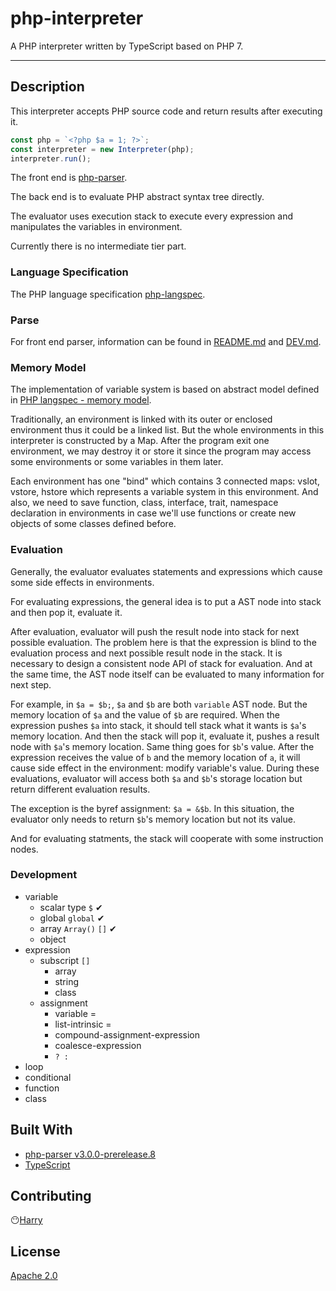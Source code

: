 # php-interpreter
A PHP interpreter written by TypeScript based on PHP 7.

---

## Description
This interpreter accepts PHP source code and return results after executing it.
```typescript
const php = `<?php $a = 1; ?>`;
const interpreter = new Interpreter(php);
interpreter.run();
```

The front end is [php-parser](https://github.com/glayzzle/php-parser).

The back end is to evaluate PHP abstract syntax tree directly.

The evaluator uses execution stack to execute every expression and manipulates the variables in environment.

Currently there is no intermediate tier part.

### Language Specification
The PHP language specification [php-langspec](https://github.com/php/php-langspec/blob/master/spec).

### Parse
For front end parser, information can be found in [README.md](https://github.com/eou/php-parser/blob/master/README.md) and [DEV.md](https://github.com/eou/php-parser/blob/master/DEV.md).

### Memory Model 
The implementation of variable system is based on abstract model defined in [PHP langspec - memory model](https://github.com/php/php-langspec/blob/master/spec/04-basic-concepts.md#the-memory-model).

Traditionally, an environment is linked with its outer or enclosed environment thus it could be a linked list. But the whole environments in this interpreter is constructed by a Map. After the program exit one environment, we may destroy it or store it since the program may access some environments or some variables in them later.

Each environment has one "bind" which contains 3 connected maps: vslot, vstore, hstore which represents a variable system in this environment. And also, we need to save function, class, interface, trait, namespace declaration in environments in case we'll use functions or create new objects of some classes defined before.

### Evaluation
Generally, the evaluator evaluates statements and expressions which cause some side effects in environments.

For evaluating expressions, the general idea is to put a AST node into stack and then pop it, evaluate it. 

After evaluation, evaluator will push the result node into stack for next possible evaluation. The problem here is that the expression is blind to the evaluation process and next possible result node in the stack. It is necessary to design a consistent node API of stack for evaluation. And at the same time, the AST node itself can be evaluated to many information for next step.

For example, in `$a = $b;`, `$a` and `$b` are both `variable` AST node. But the memory location of `$a` and the value of `$b` are required. When the expression pushes `$a` into stack, it should tell stack what it wants is `$a`'s memory location. And then the stack will pop it, evaluate it, pushes a result node with `$a`'s memory location. Same thing goes for `$b`'s value. After the expression receives the value of `b` and the memory location of `a`, it will cause side effect in the environment: modify variable's value. During these evaluations, evaluator will access both `$a` and `$b`'s storage location but return different evaluation results.

The exception is the byref assignment: `$a = &$b`. In this situation, the evaluator only needs to return `$b`'s memory location but not its value.

And for evaluating statments, the stack will cooperate with some instruction nodes.

### Development
- variable
  - scalar type `$` ✔
  - global `global` ✔
  - array `Array()` `[]` ✔
  - object
- expression
  - subscript `[]`
    - array
    - string
    - class
  - assignment
    - variable =
    - list-intrinsic =
    - compound-assignment-expression
    - coalesce-expression
    - `? :`
- loop
- conditional
- function
- class

## Built With
- [php-parser v3.0.0-prerelease.8](https://github.com/glayzzle/php-parser)
- [TypeScript](https://www.typescriptlang.org/index.html)

## Contributing
😶[Harry](https://github.com/eou)

## License
[Apache 2.0](https://www.apache.org/licenses/LICENSE-2.0)
